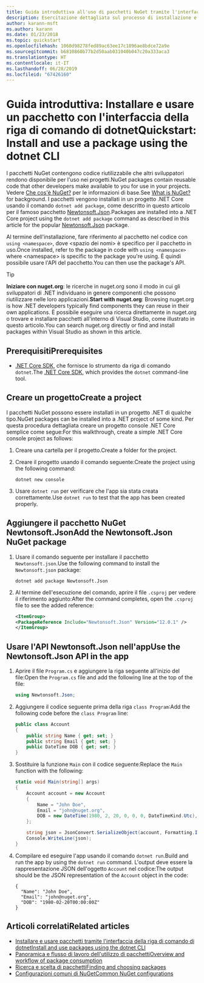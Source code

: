 ```yaml
---
title: Guida introduttiva all'uso di pacchetti NuGet tramite l'interfaccia della riga di comando di dotnet
description: Esercitazione dettagliata sul processo di installazione e uso di un pacchetto NuGet in un progetto .NET Core.
author: karann-msft
ms.author: karann
ms.date: 01/23/2018
ms.topic: quickstart
ms.openlocfilehash: 1060d98278fed89ac63ee17c1896ae8bdce72a9e
ms.sourcegitcommit: b6810860b77b2d50aab031040b047c20a333aca3
ms.translationtype: HT
ms.contentlocale: it-IT
ms.lasthandoff: 06/28/2019
ms.locfileid: "67426160"
---
```

# <a name="quickstart-install-and-use-a-package-using-the-dotnet-cli"></a><span data-ttu-id="17394-103">Guida introduttiva: Installare e usare un pacchetto con l'interfaccia della riga di comando di dotnet</span><span class="sxs-lookup"><span data-stu-id="17394-103">Quickstart: Install and use a package using the dotnet CLI</span></span>

<span data-ttu-id="17394-104">I pacchetti NuGet contengono codice riutilizzabile che altri sviluppatori rendono disponibile per l'uso nei progetti.</span><span class="sxs-lookup"><span data-stu-id="17394-104">NuGet packages contain reusable code that other developers make available to you for use in your projects.</span></span> <span data-ttu-id="17394-105">Vedere [Che cos'è NuGet?](../What-is-NuGet.md) per le informazioni di base.</span><span class="sxs-lookup"><span data-stu-id="17394-105">See [What is NuGet?](../What-is-NuGet.md) for background.</span></span> <span data-ttu-id="17394-106">I pacchetti vengono installati in un progetto .NET Core usando il comando `dotnet add package`, come descritto in questo articolo per il famoso pacchetto [Newtonsoft.Json](https://www.nuget.org/packages/Newtonsoft.Json/).</span><span class="sxs-lookup"><span data-stu-id="17394-106">Packages are installed into a .NET Core project using the `dotnet add package` command as described in this article for the popular [Newtonsoft.Json](https://www.nuget.org/packages/Newtonsoft.Json/) package.</span></span>

<span data-ttu-id="17394-107">Al termine dell'installazione, fare riferimento al pacchetto nel codice con `using <namespace>`, dove \<spazio dei nomi\> è specifico per il pacchetto in uso.</span><span class="sxs-lookup"><span data-stu-id="17394-107">Once installed, refer to the package in code with `using <namespace>` where \<namespace\> is specific to the package you're using.</span></span> <span data-ttu-id="17394-108">È quindi possibile usare l'API del pacchetto.</span><span class="sxs-lookup"><span data-stu-id="17394-108">You can then use the package's API.</span></span>

> [!Tip]
> <span data-ttu-id="17394-109">**Iniziare con nuget.org**: le ricerche in nuget.org sono il modo in cui gli sviluppatori di .NET individuano in genere componenti che possono riutilizzare nelle loro applicazioni.</span><span class="sxs-lookup"><span data-stu-id="17394-109">**Start with nuget.org**: Browsing nuget.org is how .NET developers typically find components they can reuse in their own applications.</span></span> <span data-ttu-id="17394-110">È possibile eseguire una ricerca direttamente in nuget.org o trovare e installare pacchetti all'interno di Visual Studio, come illustrato in questo articolo.</span><span class="sxs-lookup"><span data-stu-id="17394-110">You can search nuget.org directly or find and install packages within Visual Studio as shown in this article.</span></span>

## <a name="prerequisites"></a><span data-ttu-id="17394-111">Prerequisiti</span><span class="sxs-lookup"><span data-stu-id="17394-111">Prerequisites</span></span>

- <span data-ttu-id="17394-112">[.NET Core SDK](https://www.microsoft.com/net/download/), che fornisce lo strumento da riga di comando `dotnet`.</span><span class="sxs-lookup"><span data-stu-id="17394-112">The [.NET Core SDK](https://www.microsoft.com/net/download/), which provides the `dotnet` command-line tool.</span></span>

## <a name="create-a-project"></a><span data-ttu-id="17394-113">Creare un progetto</span><span class="sxs-lookup"><span data-stu-id="17394-113">Create a project</span></span>

<span data-ttu-id="17394-114">I pacchetti NuGet possono essere installati in un progetto .NET di qualche tipo.</span><span class="sxs-lookup"><span data-stu-id="17394-114">NuGet packages can be installed into a .NET project of some kind.</span></span> <span data-ttu-id="17394-115">Per questa procedura dettagliata creare un progetto console .NET Core semplice come segue:</span><span class="sxs-lookup"><span data-stu-id="17394-115">For this walkthrough, create a simple .NET Core console project as follows:</span></span>

1. <span data-ttu-id="17394-116">Creare una cartella per il progetto.</span><span class="sxs-lookup"><span data-stu-id="17394-116">Create a folder for the project.</span></span>

1. <span data-ttu-id="17394-117">Creare il progetto usando il comando seguente:</span><span class="sxs-lookup"><span data-stu-id="17394-117">Create the project using the following command:</span></span>

    ```cli
    dotnet new console
    ```

1. <span data-ttu-id="17394-118">Usare `dotnet run` per verificare che l'app sia stata creata correttamente.</span><span class="sxs-lookup"><span data-stu-id="17394-118">Use `dotnet run` to test that the app has been created properly.</span></span>

## <a name="add-the-newtonsoftjson-nuget-package"></a><span data-ttu-id="17394-119">Aggiungere il pacchetto NuGet Newtonsoft.Json</span><span class="sxs-lookup"><span data-stu-id="17394-119">Add the Newtonsoft.Json NuGet package</span></span>

1. <span data-ttu-id="17394-120">Usare il comando seguente per installare il pacchetto `Newtonsoft.json`.</span><span class="sxs-lookup"><span data-stu-id="17394-120">Use the following command to install the `Newtonsoft.json` package:</span></span>

    ```cli
    dotnet add package Newtonsoft.Json
    ```

2. <span data-ttu-id="17394-121">Al termine dell'esecuzione del comando, aprire il file `.csproj` per vedere il riferimento aggiunto:</span><span class="sxs-lookup"><span data-stu-id="17394-121">After the command completes, open the `.csproj` file to see the added reference:</span></span>

    ```xml
   <ItemGroup>
    <PackageReference Include="Newtonsoft.Json" Version="12.0.1" />
   </ItemGroup>
    ```

## <a name="use-the-newtonsoftjson-api-in-the-app"></a><span data-ttu-id="17394-122">Usare l'API Newtonsoft.Json nell'app</span><span class="sxs-lookup"><span data-stu-id="17394-122">Use the Newtonsoft.Json API in the app</span></span>

1. <span data-ttu-id="17394-123">Aprire il file `Program.cs` e aggiungere la riga seguente all'inizio del file:</span><span class="sxs-lookup"><span data-stu-id="17394-123">Open the `Program.cs` file and add the following line at the top of the file:</span></span>

    ```cs
    using Newtonsoft.Json;
    ```

1. <span data-ttu-id="17394-124">Aggiungere il codice seguente prima della riga `class Program`:</span><span class="sxs-lookup"><span data-stu-id="17394-124">Add the following code before the `class Program` line:</span></span>

    ```cs
    public class Account
    {
        public string Name { get; set; }
        public string Email { get; set; }
        public DateTime DOB { get; set; }
    }
    ```

1. <span data-ttu-id="17394-125">Sostituire la funzione `Main` con il codice seguente:</span><span class="sxs-lookup"><span data-stu-id="17394-125">Replace the `Main` function with the following:</span></span>

    ```cs
    static void Main(string[] args)
    {
        Account account = new Account
        {
            Name = "John Doe",
            Email = "john@nuget.org",
            DOB = new DateTime(1980, 2, 20, 0, 0, 0, DateTimeKind.Utc),
        };

        string json = JsonConvert.SerializeObject(account, Formatting.Indented);
        Console.WriteLine(json);
    }
    ```

1. <span data-ttu-id="17394-126">Compilare ed eseguire l'app usando il comando `dotnet run`.</span><span class="sxs-lookup"><span data-stu-id="17394-126">Build and run the app by using the `dotnet run` command.</span></span> <span data-ttu-id="17394-127">L'output deve essere la rappresentazione JSON dell'oggetto `Account` nel codice:</span><span class="sxs-lookup"><span data-stu-id="17394-127">The output should be the JSON representation of the `Account` object in the code:</span></span>

    ```output
    {
      "Name": "John Doe",
      "Email": "john@nuget.org",
      "DOB": "1980-02-20T00:00:00Z"
    }
    ```

## <a name="related-articles"></a><span data-ttu-id="17394-128">Articoli correlati</span><span class="sxs-lookup"><span data-stu-id="17394-128">Related articles</span></span>

- [<span data-ttu-id="17394-129">Installare e usare pacchetti tramite l'interfaccia della riga di comando di dotnet</span><span class="sxs-lookup"><span data-stu-id="17394-129">Install and use packages using the dotnet CLI</span></span>](../consume-packages/install-use-packages-dotnet-cli.md)
- [<span data-ttu-id="17394-130">Panoramica e flusso di lavoro dell'utilizzo di pacchetti</span><span class="sxs-lookup"><span data-stu-id="17394-130">Overview and workflow of package consumption</span></span>](../consume-packages/overview-and-workflow.md)
- [<span data-ttu-id="17394-131">Ricerca e scelta di pacchetti</span><span class="sxs-lookup"><span data-stu-id="17394-131">Finding and choosing packages</span></span>](../consume-packages/finding-and-choosing-packages.md)
- [<span data-ttu-id="17394-132">Configurazioni comuni di NuGet</span><span class="sxs-lookup"><span data-stu-id="17394-132">Common NuGet configurations</span></span>](../consume-packages/configuring-nuget-behavior.md)
